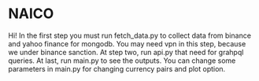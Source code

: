 # NAICO
Hi!
In the first step you must run fetch_data.py to collect data from binance and yahoo finance for mongodb. You may need vpn in this step, because we under
binance sanction.
At step two, run api.py that need for grahpql queries.
At last, run main.py to see the outputs. You can change some parameters in main.py for changing currency pairs and plot option.
